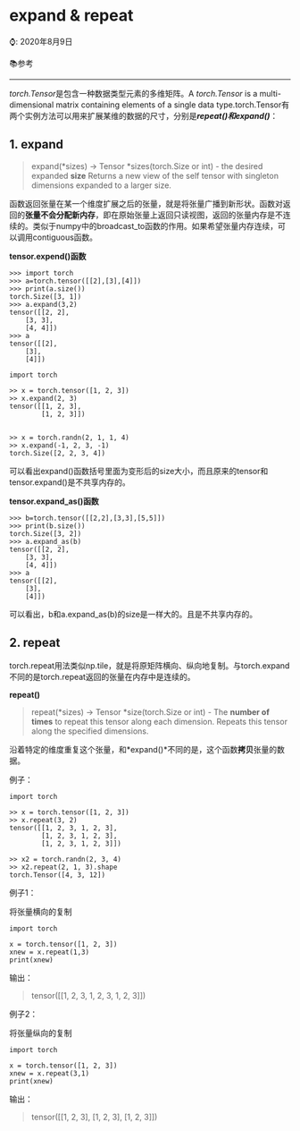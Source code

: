 # expand & repeat

⌚️: 2020年8月9日

📚参考

---

*torch.Tensor*是包含一种数据类型元素的多维矩阵。A *torch.Tensor* is a multi-dimensional matrix containing elements of a single data type.torch.Tensor有两个实例方法可以用来扩展某维的数据的尺寸，分别是***repeat()***和***expand()***：

## 1. expand

> expand(*sizes) -> Tensor
> *sizes(torch.Size or int) - the desired expanded **size**
> Returns a new view of the self tensor with singleton dimensions expanded to a larger size.

函数返回张量在某一个维度扩展之后的张量，就是将张量广播到新形状。函数对返回的**张量不会分配新内存**，即在原始张量上返回只读视图，返回的张量内存是不连续的。类似于numpy中的broadcast_to函数的作用。如果希望张量内存连续，可以调用contiguous函数。

**tensor.expend()函数**

```
>>> import torch
>>> a=torch.tensor([[2],[3],[4]])
>>> print(a.size())
torch.Size([3, 1])
>>> a.expand(3,2)
tensor([[2, 2],
    [3, 3],
    [4, 4]])
>>> a
tensor([[2],
    [3],
    [4]])
    
import torch

>> x = torch.tensor([1, 2, 3])
>> x.expand(2, 3)
tensor([[1, 2, 3],
        [1, 2, 3]])
        
        
>> x = torch.randn(2, 1, 1, 4)
>> x.expand(-1, 2, 3, -1)
torch.Size([2, 2, 3, 4])
```

可以看出expand()函数括号里面为变形后的size大小，而且原来的tensor和tensor.expand()是不共享内存的。



**tensor.expand_as()函数**

```
>>> b=torch.tensor([[2,2],[3,3],[5,5]])
>>> print(b.size())
torch.Size([3, 2])
>>> a.expand_as(b)
tensor([[2, 2],
    [3, 3],
    [4, 4]])
>>> a
tensor([[2],
    [3],
    [4]])
```

可以看出，b和a.expand_as(b)的size是一样大的。且是不共享内存的。

## 2. repeat

torch.repeat用法类似np.tile，就是将原矩阵横向、纵向地复制。与torch.expand不同的是torch.repeat返回的张量在内存中是连续的。

**repeat()**

> repeat(*sizes) -> Tensor
> *size(torch.Size or int) - The **number of times** to repeat this tensor along each dimension.
> Repeats this tensor along the specified dimensions.

沿着特定的维度重复这个张量，和*expand()*不同的是，这个函数**拷贝**张量的数据。

例子：

```python3
import torch

>> x = torch.tensor([1, 2, 3])
>> x.repeat(3, 2)
tensor([[1, 2, 3, 1, 2, 3],
        [1, 2, 3, 1, 2, 3],
        [1, 2, 3, 1, 2, 3]])
```



```text
>> x2 = torch.randn(2, 3, 4)
>> x2.repeat(2, 1, 3).shape
torch.Tensor([4, 3, 12])
```



例子1：

将张量横向的复制

```
import torch

x = torch.tensor([1, 2, 3])
xnew = x.repeat(1,3)
print(xnew)
```

输出：

> tensor([[1, 2, 3, 1, 2, 3, 1, 2, 3]])

例子2：

将张量纵向的复制

```
import torch

x = torch.tensor([1, 2, 3])
xnew = x.repeat(3,1)
print(xnew)
```

输出：

> tensor([[1, 2, 3],
>  [1, 2, 3],
>  [1, 2, 3]])